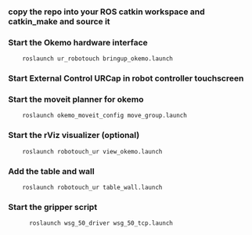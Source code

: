 
### copy the repo into your ROS catkin workspace and catkin_make and source it 

### Start the Okemo hardware interface
  
        roslaunch ur_robotouch bringup_okemo.launch 

### Start External Control URCap in robot controller touchscreen

### Start the moveit planner for okemo

        roslaunch okemo_moveit_config move_group.launch 

### Start the rViz visualizer (optional)

        roslaunch robotouch_ur view_okemo.launch

### Add the table and wall
        
        roslaunch robotouch_ur table_wall.launch

### Start the gripper script

	      roslaunch wsg_50_driver wsg_50_tcp.launch
